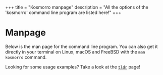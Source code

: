 +++
title = "Kosmorro manpage"
description = "All the options of the 'kosmorro' command line program are listed here!"
+++

# Manpage

Below is the man page for the command line program.
You can also get it directly in your terminal on Linux, macOS and FreeBSD with the `man kosmorro` command.

Looking for some usage examples? Take a look at the [`tldr`](https://tldr.ostera.io/kosmorro) page!

